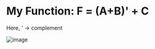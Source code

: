 ﻿# My Function: F = (A+B)' + C
Here, ' -> complement

![image](https://github.com/syedimaduddin/VLSI-assignments/blob/main/Assignment-1/Question.jpg)
